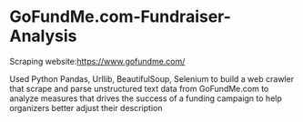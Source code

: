 # GoFundMe.com-Fundraiser-Analysis

Scraping website:https://www.gofundme.com/

Used Python Pandas, Urllib, BeautifulSoup, Selenium to build a web crawler that scrape and parse unstructured text data from GoFundMe.com to analyze measures that drives the success of a funding campaign to help organizers better adjust their description
